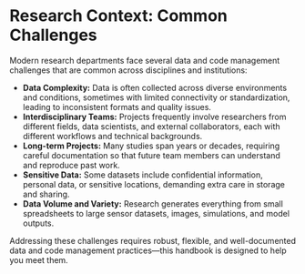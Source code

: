 # Research Context: Common Challenges

Modern research departments face several data and code management challenges that are common across disciplines and institutions:

- **Data Complexity:** Data is often collected across diverse environments and conditions, sometimes with limited connectivity or standardization, leading to inconsistent formats and quality issues.
- **Interdisciplinary Teams:** Projects frequently involve researchers from different fields, data scientists, and external collaborators, each with different workflows and technical backgrounds.
- **Long-term Projects:** Many studies span years or decades, requiring careful documentation so that future team members can understand and reproduce past work.
- **Sensitive Data:** Some datasets include confidential information, personal data, or sensitive locations, demanding extra care in storage and sharing.
- **Data Volume and Variety:** Research generates everything from small spreadsheets to large sensor datasets, images, simulations, and model outputs.

Addressing these challenges requires robust, flexible, and well-documented data and code management practices—this handbook is designed to help you meet them.
